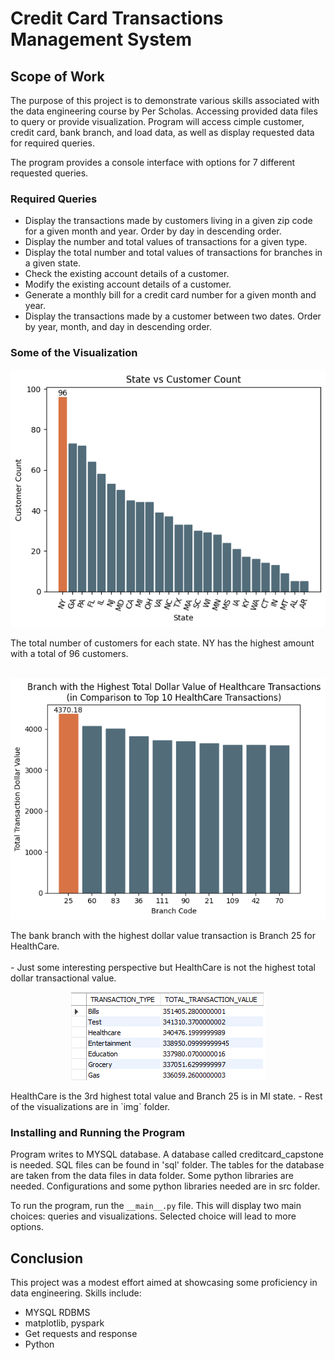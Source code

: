 # Credit Card Transactions Management System

## Scope of Work
The purpose of this project is to demonstrate various skills associated with the data engineering course by Per Scholas. Accessing provided data files to query or provide visualization. Program will access cimple customer, credit card, bank branch, and load data, as well as display requested data for required queries.

The program provides a console interface with options for 7 different requested queries. 

### Required Queries
- Display the transactions made by customers living in a given zip code for a given month and year. Order by day in descending order.
- Display the number and total values of transactions for a given type.
- Display the total number and total values of transactions for branches in a given state.
- Check the existing account details of a customer.
- Modify the existing account details of a customer.
- Generate a monthly bill for a credit card number for a given month and year.
- Display the transactions made by a customer between two dates. Order by year, month, and day in descending order.

### Some of the Visualization
<p align="center"><img src="./img/Req3_2.PNG"/></p>
The total number of customers for each state. NY has the highest amount with a total of 96 customers.<br><br>
<p align="center"><img src="./img/Req5_4.PNG"/></p>
The bank branch with the highest dollar value transaction is Branch 25 for HealthCare.<br><br>
- Just some interesting perspective but HealthCare is not the highest total dollar transactional value.
<p align="center"><img src="./img/TypeCompare.PNG"/></p>
HealthCare is the 3rd highest total value and Branch 25 is in MI state.
- Rest of the visualizations are in `img` folder.

### Installing and Running the Program
Program writes to MYSQL database. A database called creditcard_capstone is needed. SQL files can be found in 'sql' folder. The tables for the database are taken from the data files in data folder. Some python libraries are needed. Configurations and some python libraries needed are in src folder.

To run the program, run the `__main__.py` file. This will display two main choices: queries and visualizations. Selected choice will lead to more options.

## Conclusion
This project was a modest effort aimed at showcasing some proficiency in data engineering. Skills include:
* MYSQL RDBMS
* matplotlib, pyspark
* Get requests and response
* Python
